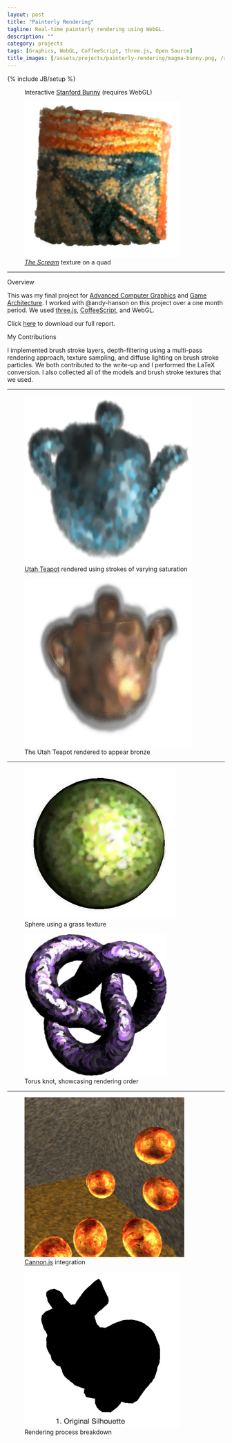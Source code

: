 ```yaml
---
layout: post
title: "Painterly Rendering"
tagline: Real-time painterly rendering using WebGL.
description: ""
category: projects
tags: [Graphics, WebGL, CoffeeScript, three.js, Open Source]
title_images: [/assets/projects/painterly-rendering/magma-bunny.png, /assets/projects/painterly-rendering/the-scream.png]
---
```

{% include JB/setup %}

<script src="/assets/projects/painterly-rendering/script/magma-bunny.js"></script>

<div class="project-figures">
    <figure>
        <div id="glContainer" class="project-padded" height="360px" width="360px"></div>
        <figcaption>Interactive <a href="http://en.wikipedia.org/wiki/Stanford_bunny">Stanford Bunny</a> (requires WebGL)</figcaption>
    </figure>
    <figure>
        <img src="/assets/projects/painterly-rendering/the-scream.png" class="project-padded" height="360px" width="360px">
        <figcaption><a href="http://en.wikipedia.org/wiki/The_Scream"><i>The Scream</i></a> texture on a quad</figcaption>
    </figure>
</div>

<hr>

<div class="section-heading">Overview</div>

This was my final project for <a href="http://www.cs.rpi.edu/~cutler/classes/advancedgraphics/S14/index.php">Advanced Computer Graphics</a> and <a href="http://www.cogsci.rpi.edu/~destem/gamearch/">Game Architecture</a>. I worked with @andy-hanson on this project over a one month period. We used <a href="http://threejs.org/">three.js</a>, <a href="http://coffeescript.org/">CoffeeScript</a>, and WebGL.

Click <a href="/assets/projects/painterly-rendering/painterly-rendering.pdf">here</a> to download our full report.

<script type="text/javascript" src="/assets/js/jquery.githubRepoWidget.min.js"></script>
<div class="github-widget" data-repo="ScottTodd/PainterlyRendering"></div>

<div class="section-heading">My Contributions</div>

I implemented brush stroke layers, depth-filtering using a multi-pass rendering approach, texture sampling, and diffuse lighting on brush stroke particles. We both contributed to the write-up and I performed the LaTeX conversion. I also collected all of the models and brush stroke textures that we used.

<hr>

<div class="project-figures">
    <figure>
        <img src="/assets/projects/painterly-rendering/blue-teapot.png" class="project-padded" height="390px" width="390px">
        <figcaption><a href="http://en.wikipedia.org/wiki/Utah_teapot">Utah Teapot</a> rendered using strokes of varying saturation</figcaption>
    </figure>
    <figure>
        <img src="/assets/projects/painterly-rendering/bronze-teapot.png" class="project-padded" height="390px" width="390px">
        <figcaption>The Utah Teapot rendered to appear bronze</figcaption>
    </figure>
</div>

<hr>

<div class="project-figures">
    <figure>
        <img src="/assets/projects/painterly-rendering/grass-sphere.png" class="project-padded" height="350px" width="350px">
        <figcaption>Sphere using a grass texture</figcaption>
    </figure>
    <figure>
        <img src="/assets/projects/painterly-rendering/torus-knot.png" class="project-padded" height="330px" width="330px">
        <figcaption>Torus knot, showcasing rendering order</figcaption>
    </figure>
</div>

<hr>

<div class="project-figures">
    <figure>
        <img src="/assets/projects/painterly-rendering/bouncing-spheres.png" class="project-padded" height="370px" width="370px">
        <figcaption><a href="http://cannonjs.org/">Cannon.js</a> integration</figcaption>
    </figure>
    <figure>
        <img src="/assets/projects/painterly-rendering/bunny-steps-anim-text.gif" class="project-padded" height="360px" width="360px">
        <figcaption>Rendering process breakdown</figcaption>
    </figure>
</div>
